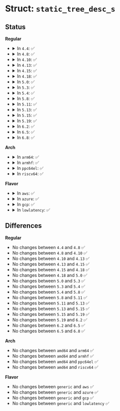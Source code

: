 # Struct: <code>static_tree_desc_s</code>

## Status
<b>Regular</b>
<ul>
<li>
<details>
<summary>In <code>4.4</code>: ✅</summary>

```c
struct static_tree_desc_s {
    const ct_data *static_tree;
    const int *extra_bits;
    int extra_base;
    int elems;
    int max_length;
};
```
</details>
</li>
<li>
<details>
<summary>In <code>4.8</code>: ✅</summary>

```c
struct static_tree_desc_s {
    const ct_data *static_tree;
    const int *extra_bits;
    int extra_base;
    int elems;
    int max_length;
};
```
</details>
</li>
<li>
<details>
<summary>In <code>4.10</code>: ✅</summary>

```c
struct static_tree_desc_s {
    const ct_data *static_tree;
    const int *extra_bits;
    int extra_base;
    int elems;
    int max_length;
};
```
</details>
</li>
<li>
<details>
<summary>In <code>4.13</code>: ✅</summary>

```c
struct static_tree_desc_s {
    const ct_data *static_tree;
    const int *extra_bits;
    int extra_base;
    int elems;
    int max_length;
};
```
</details>
</li>
<li>
<details>
<summary>In <code>4.15</code>: ✅</summary>

```c
struct static_tree_desc_s {
    const ct_data *static_tree;
    const int *extra_bits;
    int extra_base;
    int elems;
    int max_length;
};
```
</details>
</li>
<li>
<details>
<summary>In <code>4.18</code>: ✅</summary>

```c
struct static_tree_desc_s {
    const ct_data *static_tree;
    const int *extra_bits;
    int extra_base;
    int elems;
    int max_length;
};
```
</details>
</li>
<li>
<details>
<summary>In <code>5.0</code>: ✅</summary>

```c
struct static_tree_desc_s {
    const ct_data *static_tree;
    const int *extra_bits;
    int extra_base;
    int elems;
    int max_length;
};
```
</details>
</li>
<li>
<details>
<summary>In <code>5.3</code>: ✅</summary>

```c
struct static_tree_desc_s {
    const ct_data *static_tree;
    const int *extra_bits;
    int extra_base;
    int elems;
    int max_length;
};
```
</details>
</li>
<li>
<details>
<summary>In <code>5.4</code>: ✅</summary>

```c
struct static_tree_desc_s {
    const ct_data *static_tree;
    const int *extra_bits;
    int extra_base;
    int elems;
    int max_length;
};
```
</details>
</li>
<li>
<details>
<summary>In <code>5.8</code>: ✅</summary>

```c
struct static_tree_desc_s {
    const ct_data *static_tree;
    const int *extra_bits;
    int extra_base;
    int elems;
    int max_length;
};
```
</details>
</li>
<li>
<details>
<summary>In <code>5.11</code>: ✅</summary>

```c
struct static_tree_desc_s {
    const ct_data *static_tree;
    const int *extra_bits;
    int extra_base;
    int elems;
    int max_length;
};
```
</details>
</li>
<li>
<details>
<summary>In <code>5.13</code>: ✅</summary>

```c
struct static_tree_desc_s {
    const ct_data *static_tree;
    const int *extra_bits;
    int extra_base;
    int elems;
    int max_length;
};
```
</details>
</li>
<li>
<details>
<summary>In <code>5.15</code>: ✅</summary>

```c
struct static_tree_desc_s {
    const ct_data *static_tree;
    const int *extra_bits;
    int extra_base;
    int elems;
    int max_length;
};
```
</details>
</li>
<li>
<details>
<summary>In <code>5.19</code>: ✅</summary>

```c
struct static_tree_desc_s {
    const ct_data *static_tree;
    const int *extra_bits;
    int extra_base;
    int elems;
    int max_length;
};
```
</details>
</li>
<li>
<details>
<summary>In <code>6.2</code>: ✅</summary>

```c
struct static_tree_desc_s {
    const ct_data *static_tree;
    const int *extra_bits;
    int extra_base;
    int elems;
    int max_length;
};
```
</details>
</li>
<li>
<details>
<summary>In <code>6.5</code>: ✅</summary>

```c
struct static_tree_desc_s {
    const ct_data *static_tree;
    const int *extra_bits;
    int extra_base;
    int elems;
    int max_length;
};
```
</details>
</li>
<li>
<details>
<summary>In <code>6.8</code>: ✅</summary>

```c
struct static_tree_desc_s {
    const ct_data *static_tree;
    const int *extra_bits;
    int extra_base;
    int elems;
    int max_length;
};
```
</details>
</li>
</ul>
<b>Arch</b>
<ul>
<li>
<details>
<summary>In <code>arm64</code>: ✅</summary>

```c
struct static_tree_desc_s {
    const ct_data *static_tree;
    const int *extra_bits;
    int extra_base;
    int elems;
    int max_length;
};
```
</details>
</li>
<li>
<details>
<summary>In <code>armhf</code>: ✅</summary>

```c
struct static_tree_desc_s {
    const ct_data *static_tree;
    const int *extra_bits;
    int extra_base;
    int elems;
    int max_length;
};
```
</details>
</li>
<li>
<details>
<summary>In <code>ppc64el</code>: ✅</summary>

```c
struct static_tree_desc_s {
    const ct_data *static_tree;
    const int *extra_bits;
    int extra_base;
    int elems;
    int max_length;
};
```
</details>
</li>
<li>
<details>
<summary>In <code>riscv64</code>: ✅</summary>

```c
struct static_tree_desc_s {
    const ct_data *static_tree;
    const int *extra_bits;
    int extra_base;
    int elems;
    int max_length;
};
```
</details>
</li>
</ul>
<b>Flavor</b>
<ul>
<li>
<details>
<summary>In <code>aws</code>: ✅</summary>

```c
struct static_tree_desc_s {
    const ct_data *static_tree;
    const int *extra_bits;
    int extra_base;
    int elems;
    int max_length;
};
```
</details>
</li>
<li>
<details>
<summary>In <code>azure</code>: ✅</summary>

```c
struct static_tree_desc_s {
    const ct_data *static_tree;
    const int *extra_bits;
    int extra_base;
    int elems;
    int max_length;
};
```
</details>
</li>
<li>
<details>
<summary>In <code>gcp</code>: ✅</summary>

```c
struct static_tree_desc_s {
    const ct_data *static_tree;
    const int *extra_bits;
    int extra_base;
    int elems;
    int max_length;
};
```
</details>
</li>
<li>
<details>
<summary>In <code>lowlatency</code>: ✅</summary>

```c
struct static_tree_desc_s {
    const ct_data *static_tree;
    const int *extra_bits;
    int extra_base;
    int elems;
    int max_length;
};
```
</details>
</li>
</ul>

## Differences
<b>Regular</b>
<ul>
<li>
No changes between <code>4.4</code> and <code>4.8</code> ✅
</li>
<li>
No changes between <code>4.8</code> and <code>4.10</code> ✅
</li>
<li>
No changes between <code>4.10</code> and <code>4.13</code> ✅
</li>
<li>
No changes between <code>4.13</code> and <code>4.15</code> ✅
</li>
<li>
No changes between <code>4.15</code> and <code>4.18</code> ✅
</li>
<li>
No changes between <code>4.18</code> and <code>5.0</code> ✅
</li>
<li>
No changes between <code>5.0</code> and <code>5.3</code> ✅
</li>
<li>
No changes between <code>5.3</code> and <code>5.4</code> ✅
</li>
<li>
No changes between <code>5.4</code> and <code>5.8</code> ✅
</li>
<li>
No changes between <code>5.8</code> and <code>5.11</code> ✅
</li>
<li>
No changes between <code>5.11</code> and <code>5.13</code> ✅
</li>
<li>
No changes between <code>5.13</code> and <code>5.15</code> ✅
</li>
<li>
No changes between <code>5.15</code> and <code>5.19</code> ✅
</li>
<li>
No changes between <code>5.19</code> and <code>6.2</code> ✅
</li>
<li>
No changes between <code>6.2</code> and <code>6.5</code> ✅
</li>
<li>
No changes between <code>6.5</code> and <code>6.8</code> ✅
</li>
</ul>
<b>Arch</b>
<ul>
<li>
No changes between <code>amd64</code> and <code>arm64</code> ✅
</li>
<li>
No changes between <code>amd64</code> and <code>armhf</code> ✅
</li>
<li>
No changes between <code>amd64</code> and <code>ppc64el</code> ✅
</li>
<li>
No changes between <code>amd64</code> and <code>riscv64</code> ✅
</li>
</ul>
<b>Flavor</b>
<ul>
<li>
No changes between <code>generic</code> and <code>aws</code> ✅
</li>
<li>
No changes between <code>generic</code> and <code>azure</code> ✅
</li>
<li>
No changes between <code>generic</code> and <code>gcp</code> ✅
</li>
<li>
No changes between <code>generic</code> and <code>lowlatency</code> ✅
</li>
</ul>
